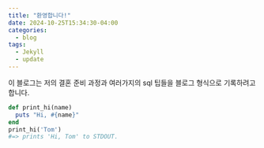 ```yaml
---
title: "환영합니다!"
date: 2024-10-25T15:34:30-04:00
categories:
  - blog
tags:
  - Jekyll
  - update
---
```


이 블로그는 저의 결혼 준비 과정과 여러가지의 sql 팁들을 블로그 형식으로 기록하려고 합니다.

```ruby
def print_hi(name)
  puts "Hi, #{name}"
end
print_hi('Tom')
#=> prints 'Hi, Tom' to STDOUT.
```


[jekyll-docs]: https://jekyllrb.com/docs/home
[jekyll-gh]:   https://github.com/jekyll/jekyll
[jekyll-talk]: https://talk.jekyllrb.com/

